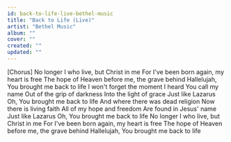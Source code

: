 ```yaml
---
id: back-to-life-live-bethel-music
title: "Back to Life (Live)"
artist: "Bethel Music"
album: ""
cover: ""
created: ""
updated: ""
---
```


[Chorus]
No longer I who live, but Christ in me
For I've been born again, my heart is free
The hope of Heaven before me, the grave behind
Hallelujah, You brought me back to life
I won't forget the moment
I heard You call my name
Out of the grip of darkness
Into the light of grace
Just like Lazarus
Oh, You brought me back to life
And where there was dead religion
Now there is living faith
All of my hope and freedom
Are found in Jesus' name
Just likе Lazarus
Oh, You brought me back to life
No longer I who livе, but Christ in me
For I've been born again, my heart is free
The hope of Heaven before me, the grave behind
Hallelujah, You brought me back to life